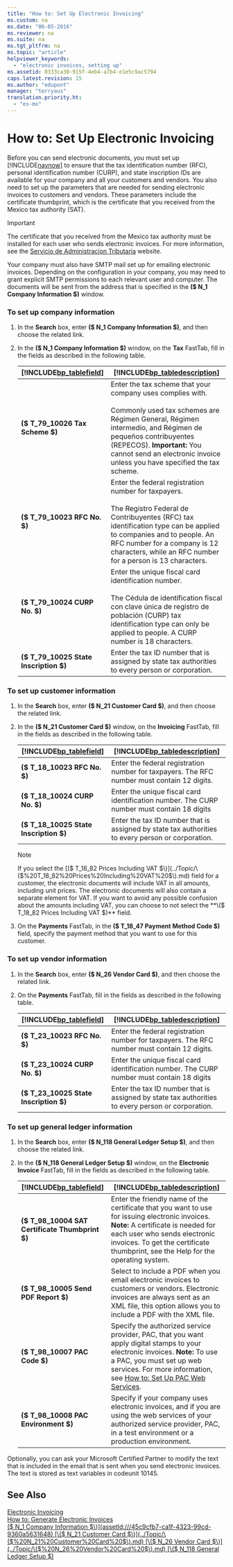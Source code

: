 ```yaml
---
title: "How to: Set Up Electronic Invoicing"
ms.custom: na
ms.date: "06-05-2016"
ms.reviewer: na
ms.suite: na
ms.tgt_pltfrm: na
ms.topic: "article"
helpviewer_keywords: 
  - "electronic invoices, setting up"
ms.assetid: 0333ca30-915f-4eb4-a7b4-e1e5c9ac5794
caps.latest.revision: 15
ms.author: "edupont"
manager: "terryaus"
translation.priority.ht: 
  - "es-mx"
---
```

# How to: Set Up Electronic Invoicing
Before you can send electronic documents, you must set up [!INCLUDE[navnow](../../ApplicationDesign/includes/navnow_md.md)] to ensure that the tax identification number \(RFC\), personal identification number \(CURP\), and state inscription IDs are available for your company and all your customers and vendors. You also need to set up the parameters that are needed for sending electronic invoices to customers and vendors. These parameters include the certificate thumbprint, which is the certificate that you received from the Mexico tax authority \(SAT\).  
  
> [!IMPORTANT]  
>  The certificate that you received from the Mexico tax authority must be installed for each user who sends electronic invoices. For more information, see the [Servicio de Administracíon Tributaria](http://go.microsoft.com/fwlink/?LinkId=242772) website.  
>   
>  Your company must also have SMTP mail set up for emailing electronic invoices. Depending on the configuration in your company, you may need to grant explicit SMTP permissions to each relevant user and computer. The documents will be sent from the address that is specified in the **\($ N\_1 Company Information $\)** window.  
  
### To set up company information  
  
1.  In the **Search** box, enter **\($ N\_1 Company Information $\)**, and then choose the related link.  
  
2.  In the **\($ N\_1 Company Information $\)** window, on the **Tax** FastTab, fill in the fields as described in the following table.  
  
    |[!INCLUDE[bp_tablefield](../../ApplicationDesign/includes/bp_tablefield_md.md)]|[!INCLUDE[bp_tabledescription](../../ApplicationDesign/includes/bp_tabledescription_md.md)]|  
    |---------------------------------|---------------------------------------|  
    |**\($ T\_79\_10026 Tax Scheme $\)**|Enter the tax scheme that your company uses complies with.<br /><br /> Commonly used tax schemes are Régimen General, Régimen intermedio, and Régimen de pequeños contribuyentes \(REPECOS\). **Important:**  You cannot send an electronic invoice unless you have specified the tax scheme.|  
    |**\($ T\_79\_10023 RFC No. $\)**|Enter the federal registration number for taxpayers.<br /><br /> The Registro Federal de Contribuyentes \(RFC\) tax identification type can be applied to companies and to people. An RFC number for a company is 12 characters, while an RFC number for a person is 13 characters.|  
    |**\($ T\_79\_10024 CURP No. $\)**|Enter the unique fiscal card identification number.<br /><br /> The Cédula de identification fiscal con clave única de registro de población \(CURP\) tax identification type can only be applied to people. A CURP number is 18 characters.|  
    |**\($ T\_79\_10025 State Inscription $\)**|Enter the tax ID number that is assigned by state tax authorities to every person or corporation.|  
  
### To set up customer information  
  
1.  In the **Search** box, enter **\($ N\_21 Customer Card $\)**, and then choose the related link.  
  
2.  In the **\($ N\_21 Customer Card $\)** window, on the **Invoicing** FastTab, fill in the fields as described in the following table.  
  
    |[!INCLUDE[bp_tablefield](../../ApplicationDesign/includes/bp_tablefield_md.md)]|[!INCLUDE[bp_tabledescription](../../ApplicationDesign/includes/bp_tabledescription_md.md)]|  
    |---------------------------------|---------------------------------------|  
    |**\($ T\_18\_10023 RFC No. $\)**|Enter the federal registration number for taxpayers. The RFC number must contain 12 digits.|  
    |**\($ T\_18\_10024 CURP No. $\)**|Enter the unique fiscal card identification number. The CURP number must contain 18 digits|  
    |**\($ T\_18\_10025 State Inscription $\)**|Enter the tax ID number that is assigned by state tax authorities to every person or corporation.|  
  
    > [!NOTE]  
    >  If you select the [\($ T\_18\_82 Prices Including VAT $\)](../Topic/\($%20T_18_82%20Prices%20Including%20VAT%20$\).md) field for a customer, the electronic documents will include VAT in all amounts, including unit prices. The electronic documents will also contain a separate element for VAT. If you want to avoid any possible confusion about the amounts including VAT, you can choose to not select the **\($ T\_18\_82 Prices Including VAT $\)** field.  
  
3.  On the **Payments** FastTab, in the **\($ T\_18\_47 Payment Method Code $\)** field, specify the payment method that you want to use for this customer.  
  
### To set up vendor information  
  
1.  In the **Search** box, enter **\($ N\_26 Vendor Card $\)**, and then choose the related link.  
  
2.  On the **Payments** FastTab, fill in the fields as described in the following table.  
  
    |[!INCLUDE[bp_tablefield](../../ApplicationDesign/includes/bp_tablefield_md.md)]|[!INCLUDE[bp_tabledescription](../../ApplicationDesign/includes/bp_tabledescription_md.md)]|  
    |---------------------------------|---------------------------------------|  
    |**\($ T\_23\_10023 RFC No. $\)**|Enter the federal registration number for taxpayers. The RFC number must contain 12 digits.|  
    |**\($ T\_23\_10024 CURP No. $\)**|Enter the unique fiscal card identification number. The CURP number must contain 18 digits|  
    |**\($ T\_23\_10025 State Inscription $\)**|Enter the tax ID number that is assigned by state tax authorities to every person or corporation.|  
  
### To set up general ledger information  
  
1.  In the **Search** box, enter **\($ N\_118 General Ledger Setup $\)**, and then choose the related link.  
  
2.  In the **\($ N\_118 General Ledger Setup $\)** window, on the **Electronic Invoice**  FastTab, fill in the fields as described in the following table.  
  
    |[!INCLUDE[bp_tablefield](../../ApplicationDesign/includes/bp_tablefield_md.md)]|[!INCLUDE[bp_tabledescription](../../ApplicationDesign/includes/bp_tabledescription_md.md)]|  
    |---------------------------------|---------------------------------------|  
    |**\($ T\_98\_10004 SAT Certificate Thumbprint $\)**|Enter the friendly name of the certificate that you want to use for issuing electronic invoices. **Note:**  A certificate is needed for each user who sends electronic invoices. To get the certificate thumbprint, see the Help for the operating system.|  
    |**\($ T\_98\_10005 Send PDF Report $\)**|Select to include a PDF when you email electronic invoices to customers or vendors. Electronic invoices are always sent as an XML file, this option allows you to include a PDF with the XML file.|  
    |**\($ T\_98\_10007 PAC Code $\)**|Specify the authorized service provider, PAC, that you want apply digital stamps to your electronic invoices. **Note:**  To use a PAC, you must set up web services. For more information, see [How to: Set Up PAC Web Services](../../LocalFunctionalityForMicrosoftDynamicsNav2016/Mexico/how-to-set-up-pac-web-services.md).|  
    |**\($ T\_98\_10008 PAC Environment $\)**|Specify if your company uses electronic invoices, and if you are using the web services of your authorized service provider, PAC, in a test environment or a production environment.|  
  
 Optionally, you can ask your Microsoft Certified Partner to modify the text that is included in the email that is sent when you send electronic invoices. The text is stored as text variables in codeunit 10145.  
  
## See Also  
 [Electronic Invoicing](../../LocalFunctionalityForMicrosoftDynamicsNav2016/Mexico/electronic-invoicing.md)   
 [How to: Generate Electronic Invoices](../../LocalFunctionalityForMicrosoftDynamicsNav2016/Mexico/how-to-generate-electronic-invoices.md)   
 [\($ N\_1 Company Information $\)](assetId:///45c9cfb7-ca1f-4323-99cd-9360a5631648)   
 [\($ N\_21 Customer Card $\)](../Topic/\($%20N_21%20Customer%20Card%20$\).md)   
 [\($ N\_26 Vendor Card $\)](../Topic/\($%20N_26%20Vendor%20Card%20$\).md)   
 [\($ N\_118 General Ledger Setup $\)](assetId:///40b9235c-b0d7-4a9f-9ecf-6dc97655309b)